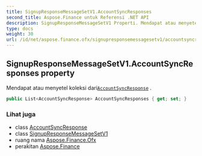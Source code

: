 ```yaml
---
title: SignupResponseMessageSetV1.AccountSyncResponses
second_title: Aspose.Finance untuk Referensi .NET API
description: SignupResponseMessageSetV1 Properti. Mendapat atau menyetel koleksi dariAccountSyncResponse .
type: docs
weight: 30
url: /id/net/aspose.finance.ofx/signupresponsemessagesetv1/accountsyncresponses/
---
```

## SignupResponseMessageSetV1.AccountSyncResponses property

Mendapat atau menyetel koleksi dari[`AccountSyncResponse`](../../../aspose.finance.ofx.signup/accountsyncresponse/) .

```csharp
public List<AccountSyncResponse> AccountSyncResponses { get; set; }
```

### Lihat juga

* class [AccountSyncResponse](../../../aspose.finance.ofx.signup/accountsyncresponse/)
* class [SignupResponseMessageSetV1](../)
* ruang nama [Aspose.Finance.Ofx](../../signupresponsemessagesetv1/)
* perakitan [Aspose.Finance](../../../)


